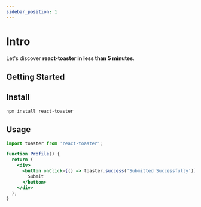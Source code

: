 ```yaml
---
sidebar_position: 1
---
```


# Intro

Let's discover **react-toaster in less than 5 minutes**.

## Getting Started

## Install

```shell
npm install react-toaster
```

## Usage

```jsx
import toaster from 'react-toaster';

function Profile() {
  return (
    <div>
      <button onClick={() => toaster.success('Submitted Successfully')}>
        Submit
      </button>
    </div>
  );
}
```
